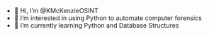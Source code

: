 - 👋 Hi, I’m @KMcKenzieOSINT
- 👀 I’m interested in using Python to automate computer forensics
- 🌱 I’m currently learning Python and Database Structures

<!---
KMcKenzieOSINT/KMcKenzieOSINT is a ✨ special ✨ repository because its `README.md` (this file) appears on your GitHub profile.
You can click the Preview link to take a look at your changes.
--->
